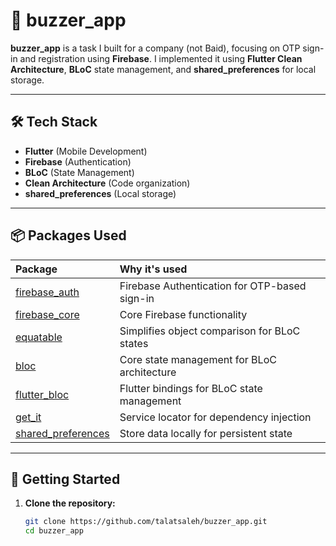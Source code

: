 # 📱 buzzer_app

**buzzer_app** is a task I built for a company (not Baid), focusing on OTP sign-in and registration using **Firebase**. I implemented it using **Flutter Clean Architecture**, **BLoC** state management, and **shared_preferences** for local storage.

---

## 🛠️ Tech Stack

- **Flutter** (Mobile Development)
- **Firebase** (Authentication)
- **BLoC** (State Management)
- **Clean Architecture** (Code organization)
- **shared_preferences** (Local storage)

---

## 📦 Packages Used

| Package | Why it's used |
|:---|:---|
| [firebase_auth](https://pub.dev/packages/firebase_auth) | Firebase Authentication for OTP-based sign-in |
| [firebase_core](https://pub.dev/packages/firebase_core) | Core Firebase functionality |
| [equatable](https://pub.dev/packages/equatable) | Simplifies object comparison for BLoC states |
| [bloc](https://pub.dev/packages/bloc) | Core state management for BLoC architecture |
| [flutter_bloc](https://pub.dev/packages/flutter_bloc) | Flutter bindings for BLoC state management |
| [get_it](https://pub.dev/packages/get_it) | Service locator for dependency injection |
| [shared_preferences](https://pub.dev/packages/shared_preferences) | Store data locally for persistent state |

---

## 🚀 Getting Started

1. **Clone the repository:**

   ```bash
   git clone https://github.com/talatsaleh/buzzer_app.git
   cd buzzer_app
